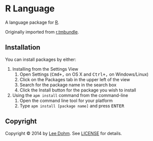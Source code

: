 # R Language

A language package for [R](http://www.r-project.org).

Originally imported from [r.tmbundle](https://github.com/textmate/r.tmbundle).

## Installation

You can install packages by either:

1. Installing from the Settings View
    1. Open Settings (<kbd>Cmd+,</kbd> on OS X and <kbd>Ctrl+,</kbd> on Windows/Linux)
    1. Click on the Packages tab in the upper left of the view
    1. Search for the package name in the search box
    1. Click the Install button for the package you wish to install
1. Using the `apm install` command from the command-line
    1. Open the command line tool for your platform
    1. Type `apm install [package name]` and press <kbd>ENTER</kbd>

## Copyright

Copyright &copy; 2014 by [Lee Dohm](https://www.lee-dohm.com). See [LICENSE](https://github.com/lee-dohm/language-r/blob/master/LICENSE.md) for details.
